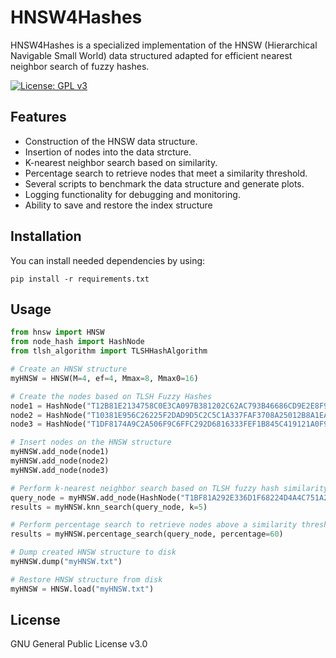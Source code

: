 # HNSW4Hashes

HNSW4Hashes is a specialized implementation of the HNSW (Hierarchical Navigable Small World) data structured adapted for efficient nearest neighbor search of fuzzy hashes. 

[![License: GPL v3](https://img.shields.io/badge/License-GPLv3-blue.svg)](https://www.gnu.org/licenses/gpl-3.0)

## Features
- Construction of the HNSW data structure.
- Insertion of nodes into the data strcture.
- K-nearest neighbor search based on similarity.
- Percentage search to retrieve nodes that meet a similarity threshold.
- Several scripts to benchmark the data structure and generate plots.
- Logging functionality for debugging and monitoring.
- Ability to save and restore the index structure

## Installation
You can install needed dependencies by using:
```
pip install -r requirements.txt
```

## Usage

```python
from hnsw import HNSW
from node_hash import HashNode
from tlsh_algorithm import TLSHHashAlgorithm

# Create an HNSW structure
myHNSW = HNSW(M=4, ef=4, Mmax=8, Mmax0=16)

# Create the nodes based on TLSH Fuzzy Hashes
node1 = HashNode("T12B81E2134758C0E3CA097B381202C62AC793B46686CD9E2E8F9190EC89C537B5E7AF4C", TLSHHashAlgorithm)
node2 = HashNode("T10381E956C26225F2DAD9D5C2C5C1A337FAF3708A25012B8A1EACDAC00B37D557E0E714", TLSHHashAlgorithm)
node3 = HashNode("T1DF8174A9C2A506F9C6FFC292D6816333FEF1B845C419121A0F91CF5359B5B21FA3A304", TLSHHashAlgorithm)

# Insert nodes on the HNSW structure
myHNSW.add_node(node1)
myHNSW.add_node(node2)
myHNSW.add_node(node3)

# Perform k-nearest neighbor search based on TLSH fuzzy hash similarity
query_node = myHNSW.add_node(HashNode("T1BF81A292E336D1F68224D4A4C751A2B3BB353CA9C2103BA69FA4C7908761B50F22E301", TLSHHashAlgorithm))
results = myHNSW.knn_search(query_node, k=5)

# Perform percentage search to retrieve nodes above a similarity threshold
results = myHNSW.percentage_search(query_node, percentage=60)

# Dump created HNSW structure to disk
myHNSW.dump("myHNSW.txt")

# Restore HNSW structure from disk
myHNSW = HNSW.load("myHNSW.txt")
```

## License
GNU General Public License v3.0